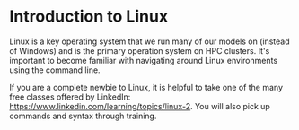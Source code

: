 # Introduction to Linux

Linux is a key operating system that we run many of our models on (instead of Windows) and is the primary operation system on HPC clusters. It's important to become familiar with navigating around Linux environments using the command line. 

If you are a complete newbie to Linux, it is helpful to take one of the many free classes offered by LinkedIn: https://www.linkedin.com/learning/topics/linux-2. You will also pick up commands and syntax through training. 



